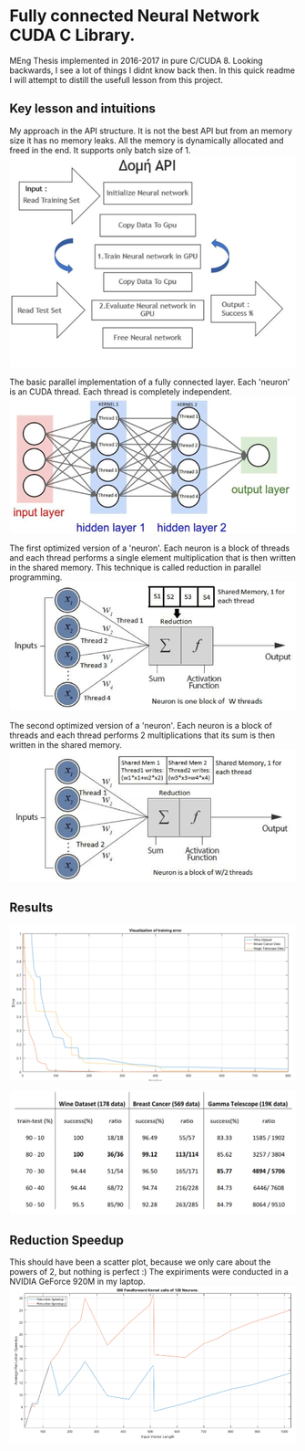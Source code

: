 # Fully connected Neural Network CUDA C Library.
MEng Thesis implemented in 2016-2017 in pure C/CUDA 8.
Looking backwards, I see a lot of things I didnt know back then.
In this quick readme I will attempt to distill the usefull lesson from this project.

## Key lesson and intuitions


My approach in the API structure. It is not the best API but from an memory size it has no memory leaks. All the memory is dynamically allocated and freed in the end. It supports only batch size of 1.
![Alt text](./figures/f1.png?raw=true "title")

The basic parallel implementation of a fully connected layer. Each 'neuron' is an CUDA thread. Each thread is completely independent. 
![Alt text](./figures/f2.png?raw=true "title")

The first optimized version of a 'neuron'. Each neuron is a block of threads and each thread performs a single element multiplication that is then written in the shared memory. This technique is called reduction in parallel programming.
![Alt text](./figures/f3.png?raw=true "title")

The second optimized version of a 'neuron'. Each neuron is a block of threads and each thread performs 2 multiplications that its sum is then written in the shared memory.
![Alt text](./figures/f4.png?raw=true "title")

## Results
![Alt text](./figures/f6.png?raw=true "title")

![Alt text](./figures/f5.png?raw=true "title")

## Reduction Speedup
This should have been a scatter plot, because we only care about the powers of 2, but nothing is perfect :)
The expiriments were conducted in a NVIDIA GeForce 920M in my laptop.
![Alt text](./figures/f7.png?raw=true "title")
